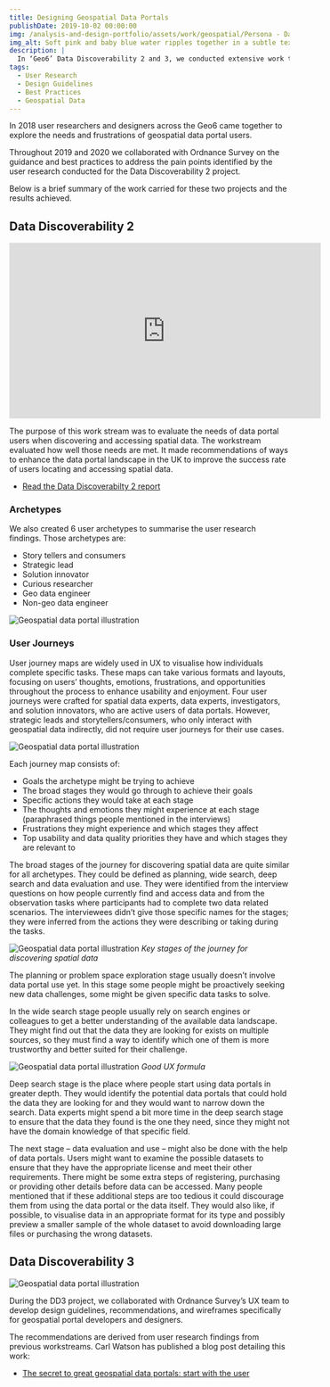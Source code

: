 ```yaml
---
title: Designing Geospatial Data Portals 
publishDate: 2019-10-02 00:00:00
img: /analysis-and-design-portfolio/assets/work/geospatial/Persona - Data Expert.png
img_alt: Soft pink and baby blue water ripples together in a subtle texture.
description: |
  In ‘Geo6’ Data Discoverability 2 and 3, we conducted extensive work to develop geospatial data user archetypes, user journeys, and recommendations, along with wireframes. The final outcome was the creation of a guidance document for creating user-friendly geospatial data portals that offer valuable insights and aid informed decision-making.
tags:
  - User Research
  - Design Guidelines
  - Best Practices
  - Geospatial Data
---
```


In 2018 user researchers and designers across the Geo6 came together to explore the needs and frustrations of geospatial data portal users.

Throughout 2019 and 2020 we collaborated with Ordnance Survey on the guidance and best practices to address the pain points identified by the user research conducted for the Data Discoverability 2 project.

Below is a brief summary of the work carried for these two projects and the results achieved.

## Data Discoverability 2

<iframe width="560" height="315" src="https://www.youtube.com/embed/8hHPAVvmTSg?si=hy5Je5fVXisT9wrN" title="YouTube video player" frameborder="0" allow="accelerometer; autoplay; clipboard-write; encrypted-media; gyroscope; picture-in-picture; web-share" allowfullscreen></iframe>

The purpose of this work stream was to evaluate the needs of data portal users when discovering and accessing spatial data. The workstream evaluated how well those needs are met. It made recommendations of ways to enhance the data portal landscape in the UK to improve the success rate of users locating and accessing spatial data.

* [Read the Data Discoverabilty 2 report](http://digital-planning.glpages.ad.nerc.ac.uk/design-toolkit/assets/docs/reports/data-portals-report-final-draft-to-os-10-01-20.docx)

### Archetypes

We also created 6 user archetypes to summarise the user research findings. Those archetypes are:

* Story tellers and consumers
* Strategic lead
* Solution innovator
* Curious researcher
* Geo data engineer
* Non-geo data engineer

![Geospatial data portal illustration](/analysis-and-design-portfolio/assets/work/geospatial/Persona-Investigator.png)

### User Journeys

User journey maps are widely used in UX to visualise how individuals complete specific tasks. These maps can take various formats and layouts, focusing on users’ thoughts, emotions, frustrations, and opportunities throughout the process to enhance usability and enjoyment. Four user journeys were crafted for spatial data experts, data experts, investigators, and solution innovators, who are active users of data portals. However, strategic leads and storytellers/consumers, who only interact with geospatial data indirectly, did not require user journeys for their use cases.

![Geospatial data portal illustration](/analysis-and-design-portfolio/assets/work/geospatial/user-journey-data-expert.png)

Each journey map consists of:

* Goals the archetype might be trying to achieve
* The broad stages they would go through to achieve their goals
* Specific actions they would take at each stage
* The thoughts and emotions they might experience at each stage (paraphrased things people mentioned in the interviews)
* Frustrations they might experience and which stages they affect
* Top usability and data quality priorities they have and which stages they are relevant to


The broad stages of the journey for discovering spatial data are quite similar for all archetypes. They could be defined as planning, wide search, deep search and data evaluation and use. They were identified from the interview questions on how people currently find and access data and from the observation tasks where participants had to complete two data related scenarios. The interviewees didn’t give those specific names for the stages; they were inferred from the actions they were describing or taking during the tasks.

![Geospatial data portal illustration](/analysis-and-design-portfolio/assets/work/geospatial/spatial-data-journey-v3.svg)
*Key stages of the journey for discovering spatial data*

The planning or problem space exploration stage usually doesn’t involve data portal use yet. In this stage some people might be proactively seeking new data challenges, some might be given specific data tasks to solve.

In the wide search stage people usually rely on search engines or colleagues to get a better understanding of the available data landscape. They might find out that the data they are looking for exists on multiple sources, so they must find a way to identify which one of them is more trustworthy and better suited for their challenge.

![Geospatial data portal illustration](/analysis-and-design-portfolio/assets/work/geospatial/ux-formula.png)
*Good UX formula*

Deep search stage is the place where people start using data portals in greater depth. They would identify the potential data portals that could hold the data they are looking for and they would want to narrow down the search. Data experts might spend a bit more time in the deep search stage to ensure that the data they found is the one they need, since they might not have the domain knowledge of that specific field.

The next stage – data evaluation and use – might also be done with the help of data portals. Users might want to examine the possible datasets to ensure that they have the appropriate license and meet their other requirements. There might be some extra steps of registering, purchasing or providing other details before data can be accessed. Many people mentioned that if these additional steps are too tedious it could discourage them from using the data portal or the data itself. They would also like, if possible, to visualise data in an appropriate format for its type and possibly preview a smaller sample of the whole dataset to avoid downloading large files or purchasing the wrong datasets.

## Data Discoverability 3

![Geospatial data portal illustration](/analysis-and-design-portfolio/assets/work/geospatial/geospatial-wireframes-v2.png)

During the DD3 project, we collaborated with Ordnance Survey’s UX team to develop design guidelines, recommendations, and wireframes specifically for geospatial portal developers and designers.

The recommendations are derived from user research findings from previous workstreams. Carl Watson has published a blog post detailing this work:

* [The secret to great geospatial data portals: start with the user](https://geospatialcommission.blog.gov.uk/2021/09/10/the-secret-to-great-geospatial-data-portals-start-with-the-user/)




